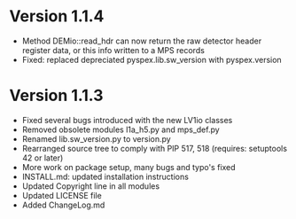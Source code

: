 Version 1.1.4
=============
  * Method DEMio::read_hdr can now return the raw detector header register data, or this info written to a MPS records
  * Fixed: replaced depreciated pyspex.lib.sw_version with pyspex.version

Version 1.1.3
=============

 * Fixed several bugs introduced with the new LV1io classes
 * Removed obsolete modules l1a_h5.py and mps_def.py
 * Renamed lib.sw_version.py to version.py
 * Rearranged source tree to comply with PIP 517, 518 (requires: setuptools 42 or later)
 * More work on package setup, many bugs and typo's fixed
 * INSTALL.md: updated installation instructions
 * Updated Copyright line in all modules
 * Updated LICENSE file
 * Added ChangeLog.md
